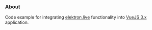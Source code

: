 ### About

Code example for integrating [elektron.live](http://elektron.live/) functionality into [VueJS 3.x](https://v3.vuejs.org/) application.
